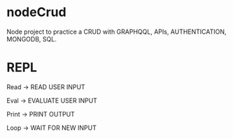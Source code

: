 # nodeCrud
Node project to practice a CRUD with GRAPHQQL, APIs, AUTHENTICATION, MONGODB, SQL.

# REPL
Read  -> READ USER INPUT

Eval  -> EVALUATE USER INPUT

Print -> PRINT OUTPUT

Loop  -> WAIT FOR NEW INPUT
